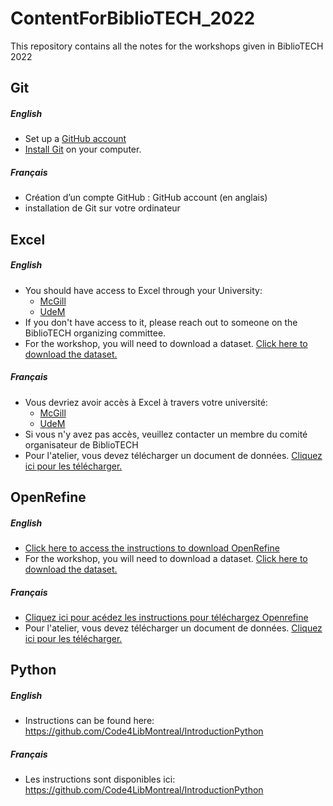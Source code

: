 # ContentForBiblioTECH_2022
This repository contains all the notes for the workshops given in BiblioTECH 2022

## Git
##### English
* Set up a [GitHub account](https://github.com/)
*	[Install Git](https://docs.github.com/en/get-started/quickstart/set-up-git) on your computer.
##### Français
*	Création d’un compte GitHub : GitHub account (en anglais)
*	installation de Git sur votre ordinateur


## Excel
##### English
* You should have access to Excel through your University:
  * [McGill](https://www.mcgill.ca/it/o365)
  * [UdeM](https://bib.umontreal.ca/public/bib/soutien-informatique/OFF365-installation.pdf)
* If you don't have access to it, please reach out to someone on the BiblioTECH organizing committee.
* For the workshop, you will need to download a dataset. [Click here to download the dataset.](https://ndownloader.figshare.com/files/11502815)
##### Français
* Vous devriez avoir accès à Excel à travers votre université:
  * [McGill](https://www.mcgill.ca/it/o365)
  * [UdeM](https://bib.umontreal.ca/public/bib/soutien-informatique/OFF365-installation.pdf)
* Si vous n'y avez pas accès, veuillez contacter un membre du comité organisateur de BiblioTECH
* Pour l'atelier, vous devez télécharger un document de données. [Cliquez ici pour les télécharger.](https://ndownloader.figshare.com/files/11502815)


## OpenRefine
##### English
* [Click here to access the instructions to download OpenRefine](https://github.com/Code4LibMontreal/ContentForBiblioTECH_2022/blob/main/Downloading_OpenRefine.pdf)
* For the workshop, you will need to download a dataset. [Click here to download the dataset.](https://ndownloader.figshare.com/files/11502815)
##### Français
* [Cliquez ici pour acédez les instructions pour téléchargez Openrefine](https://github.com/Code4LibMontreal/ContentForBiblioTECH_2022/blob/main/installation_openRefine.pdf)
* Pour l'atelier, vous devez télécharger un document de données. [Cliquez ici pour les télécharger.](https://ndownloader.figshare.com/files/11502815)

## Python
##### English
* Instructions can be found here: https://github.com/Code4LibMontreal/IntroductionPython
##### Français
* Les instructions sont disponibles ici: https://github.com/Code4LibMontreal/IntroductionPython

